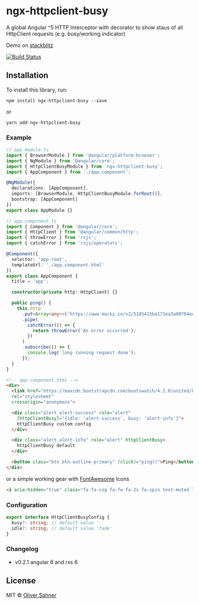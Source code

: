 # ngx-httpclient-busy

A global Angular ^5 HTTP Interceptor with decorator to show staus of all HttpClient requests (e.g. busy/working indicator)

Demo on [stackblitz](https://stackblitz.com/edit/angular-9ykyid?embed=1&file=src/app/app.component.html)

[![Build Status](https://travis-ci.org/osahner/ngx-httpclient-busy.svg?branch=master)](https://travis-ci.org/osahner/ngx-httpclient-busy)

## Installation

To install this library, run:

```console
npm install ngx-httpclient-busy --save
```
or
```console
yarn add ngx-httpclient-busy
```

### Example

```typescript
// app.module.ts
import { BrowserModule } from '@angular/platform-browser';
import { NgModule } from '@angular/core';
import { HttpClientBusyModule } from 'ngx-httpclient-busy';
import { AppComponent } from './app.component';

@NgModule({
  declarations: [AppComponent],
  imports: [BrowserModule, HttpClientBusyModule.forRoot()],
  bootstrap: [AppComponent]
})
export class AppModule {}
```

```typescript
// app.component.ts
import { Component } from '@angular/core';
import { HttpClient } from '@angular/common/http';
import { throwError } from 'rxjs';
import { catchError } from 'rxjs/operators';

@Component({
  selector: 'app-root',
  templateUrl: './app.component.html'
})
export class AppComponent {
  title = 'app';

  constructor(private http: HttpClient) {}

  public ping() {
    this.http
      .put<Array<any>>('https://www.mocky.io/v2/5185415ba171ea3a00704eed?mocky-delay=1s', {})
      .pipe(
        catchError(() => {
          return throwError('An error occurred');
        })
      )
      .subscribe(() => {
        console.log('long running request done');
      });
  }
}
```

```html
<!-- app.component.html -->
<div>
  <link href="https://maxcdn.bootstrapcdn.com/bootswatch/4.1.0/united/bootstrap.min.css"
  rel="stylesheet"
  crossorigin="anonymous">

  <div class="alert alert-success" role="alert"
    [httpClientBusy]="{idle: 'alert-success', busy: 'alert-info'}">
    httpClientBusy custom config
  </div>

  <div class="alert alert-info" role="alert" httpClientBusy>
    httpClientBusy default
  </div>

  <button class="btn btn-outline-primary" (click)="ping()">Ping</button>
</div>
```
or a simple working gear with [FontAwesome](http://fontawesome.io/) Icons

```html
<i aria-hidden="true" class="fa fa-cog fa-fw fa-2x fa-spin text-muted loading-spinner fade" httpClientBusy></i>
```

### Configuration

```typescript
export interface HttpClientBusyConfig {
  busy?: string; // default value ''
  idle?: string; // default value 'fade'
}
```

### Changelog

* v0.2.1 angular 6 and rxs 6


## License

MIT © [Oliver Sahner](mailto:osahner@gmail.com)

